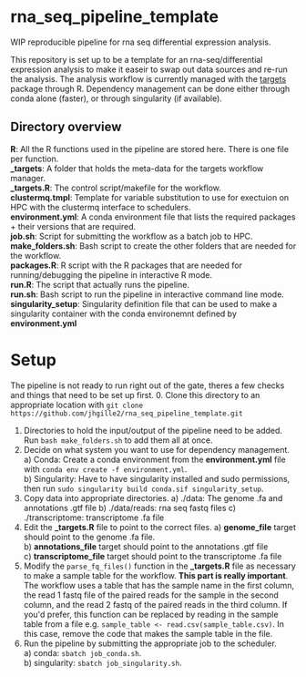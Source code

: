 # rna_seq_pipeline_template
WIP reproducible pipeline for rna seq differential expression analysis. 

This repository is set up to be a template for an rna-seq/differential expression analysis to make it easeir to swap out data sources and re-run the analysis. The analysis workflow is currently managed with the [targets](https://books.ropensci.org/targets/) package through R. Dependency management can be done either through conda alone (faster), or through singularity (if available). 

## Directory overview
**R**: All the R functions used in the pipeline are stored here. There is one file per function.   
**_targets**: A folder that holds the meta-data for the targets workflow manager.   
**_targets.R**: The control script/makefile for the workflow.  
**clustermq.tmpl**: Template for variable substitution to use for exectuion on HPC with the clustermq interface to schedulers.  
**environment.yml**: A conda environment file that lists the required packages + their versions that are required.  
**job.sh**: Script for submitting the workflow as a batch job to HPC.   
**make_folders.sh**: Bash script to create the other folders that are needed for the workflow.  
**packages.R**: R script with the R packages that are needed for running/debugging the pipeline in interactive R mode.  
**run.R**: The script that actually runs the pipeline.  
**run.sh**: Bash script to run the pipeline in interactive command line mode.  
**singularity_setup**: Singularity definition file that can be used to make a singularity container with the conda environemnt defined by **environment.yml**

# Setup
The pipeline is not ready to run right out of the gate, theres a few checks and things that need to be set up first. 
0. Clone this directory to an appropriate location with `git clone https://github.com/jhgille2/rna_seq_pipeline_template.git`  
1. Directories to hold the input/output of the pipeline need to be added. Run `bash make_folders.sh` to add them all at once.  
2. Decide on what system you want to use for dependency management.  
  a) Conda: Create a conda environment from the **environment.yml** file with `conda env create -f environment.yml`.  
  b) Singularity: Have to have singularity installed and sudo permissions, then run `sudo singularity build conda.sif singularity_setup`.  
3. Copy data into appropriate directories.
  a) ./data: The genome .fa and annotations .gtf file
  b) ./data/reads: rna seq fastq files
  c) ./transcriptome: transcriptome .fa file
4. Edit the **_targets.R** file to point to the correct files. 
  a) **genome_file** target should point to the genome .fa file.  
  b) **annotations_file** target should point to the annotations .gtf file  
  c) **transcriptome_file** target should point to the transcriptome .fa file
5. Modify the `parse_fq_files()` function in the **_targets.R** file as necessary to make a sample table for the workflow. **This part is really important**. The workflow uses a table that has the sample name in the first column, the read 1 fastq file of the paired reads for the sample in the second column, and the read 2 fastq of the paired reads in the third column. If you'd prefer, this function can be replaced by reading in the sample table from a file e.g. `sample_table <- read.csv(sample_table.csv)`. In this case, remove the code that makes the sample table in the file.  
6. Run the pipeline by submitting the appropriate job to the scheduler.  
  a) conda: `sbatch job_conda.sh`.  
  b) singularity: `sbatch job_singularity.sh`.  

